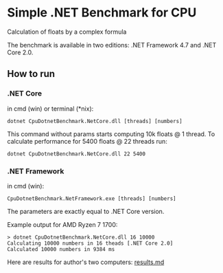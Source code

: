 # Simple .NET Benchmark for CPU
Calculation of floats by a complex formula

The benchmark is available in two editions: .NET Framework 4.7 and .NET Core 2.0.

## How to run

### .NET Core

in cmd (win) or terminal (*nix):

`dotnet CpuDotnetBenchmark.NetCore.dll [threads] [numbers]`


This command without params starts computing 10k floats @ 1 thread. To calculate performance for 5400 floats @ 22 threads run:

`dotnet CpuDotnetBenchmark.NetCore.dll 22 5400`

### .NET Framework

in cmd (win):

`CpuDotnetBenchmark.NetFramework.exe [threads] [numbers]`

The parameters are exactly equal to .NET Core version.

Example output for AMD Ryzen 7 1700:


```
> dotnet CpuDotnetBenchmark.NetCore.dll 16 10000
Calculating 10000 numbers in 16 theads [.NET Core 2.0]
Calculated 10000 numbers in 9384 ms
```
Here are results for author's two computers: [results.md](https://github.com/Seed122/CpuDotnetBenchmark/blob/master/Results.md)
